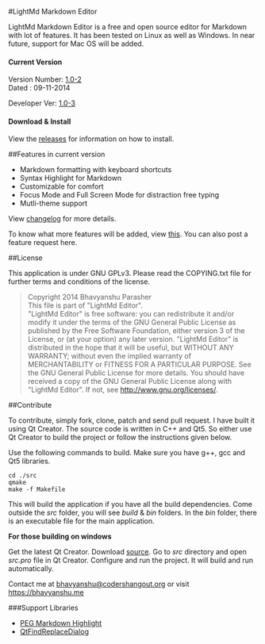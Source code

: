 #LightMd Markdown Editor

LightMd Markdown Editor is a free and open source editor for Markdown with lot of features. It has been tested on Linux as well as Windows. In near future, support for Mac OS will be added. 

#### Current Version 
Version Number: [1.0-2](https://github.com/bhavyanshu/LightMd_Editor/releases/tag/v1.0-2)   
Dated : 09-11-2014    
     
Developer Ver: [1.0-3](https://github.com/bhavyanshu/LightMd_Editor/archive/master.zip)    

#### Download & Install

View the [releases](https://github.com/bhavyanshu/LightMd_Editor/releases) for information on how to install.

##Features in current version

* Markdown formatting with keyboard shortcuts
* Syntax Highlight for Markdown
* Customizable for comfort
* Focus Mode and Full Screen Mode for distraction free typing
* Mutli-theme support

View [changelog](https://github.com/bhavyanshu/LightMd_Editor/blob/master/debian/changelog) for more details.

To know what more features will be added, view [this](https://github.com/bhavyanshu/LightMd_Editor/labels/enhancement). You can also post a feature request here.

##License

This application is under GNU GPLv3. Please read the COPYING.txt file for further terms and conditions of the license.

>Copyright 2014 Bhavyanshu Parasher  
 This file is part of "LightMd Editor".  
 "LightMd Editor" is free software: you can redistribute it and/or modify it
 under the terms of the GNU General Public License as published by the Free Software Foundation,
 either version 3 of the License, or (at your option) any later version.
 "LightMd Editor" is distributed in the hope that it will be useful,
 but WITHOUT ANY WARRANTY; without even the implied warranty of MERCHANTABILITY
 or FITNESS FOR A PARTICULAR PURPOSE. See the GNU General Public License for more details.
 You should have received a copy of the GNU General Public License along with "LightMd Editor".
 If not, see http://www.gnu.org/licenses/.

##Contribute

To contribute, simply fork, clone, patch and send pull request.
I have built it using Qt Creator. The source code is written in C++ and Qt5. So either use Qt Creator to build the project or follow the instructions given below.

Use the following commands to build. Make sure you have g++, gcc and Qt5 libraries. 

    cd ./src
    qmake
    make -f Makefile

This will build the application if you have all the build dependencies. Come outside the *src* folder, you will see *build* & *bin* folders. In the *bin* folder, there is an executable file for the main application.

**For those building on windows**  

Get the latest Qt Creator. Download [source](https://github.com/bhavyanshu/LightMd_Editor/archive/master.zip). Go to *src* directory and open *src.pro* file in Qt Creator. Configure and run the project. It will build and run automatically.

Contact me at bhavyanshu@codershangout.org or visit https://bhavyanshu.me

###Support Libraries

* [PEG Markdown Highlight](http://hasseg.org/peg-markdown-highlight/)
* [QtFindReplaceDialog](http://qtfindreplace.sourceforge.net/)

